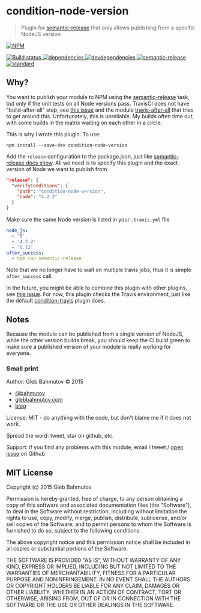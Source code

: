 # condition-node-version

> Plugin for [semantic-release][sr] that only allows publishing from a specific NodeJS version

[![NPM][condition-node-version-icon] ][condition-node-version-url]

[![Build status][condition-node-version-ci-image] ][condition-node-version-ci-url]
[![dependencies][condition-node-version-dependencies-image] ][condition-node-version-dependencies-url]
[![devdependencies][condition-node-version-devdependencies-image] ][condition-node-version-devdependencies-url]
[![semantic-release][semantic-image] ][semantic-url]
[![standard](https://img.shields.io/badge/code%20style-standard-brightgreen.svg)](http://standardjs.com/)

[sr]: https://github.com/semantic-release/semantic-release

## Why?

You want to publish your module to NPM using the [semantic-release][sr] task, but only if the unit tests
on all Node versions pass. TravisCI does not have "build-after-all" step, see
[this issue](https://github.com/travis-ci/travis-ci/issues/929)
and the module [travis-after-all](https://www.npmjs.com/package/travis-after-all) that tries
to get around this. Unfortunately, this is unreliable. My builds often time out, with some builds
in the matrix waiting on each other in a circle.

This is why I wrote this plugin. To use:

    npm install --save-dev condition-node-version

Add the `release` configuration to the package.json, just like
[semantic-release docs show](https://github.com/semantic-release/semantic-release#plugins). All
we need is to specify this plugin and the exact version of Node we want to publish from

```json
"release": {
  "verifyConditions": {
    "path": "condition-node-version",
    "node": "4.2.2"
  }
}
```

Make sure the same Node version is listed in your `.travis.yml` file

```yaml
node_js:
  - '5'
  - '4.2.2'
  - '0.12'
after_success:
  - npm run semantic-release
```

Note that we no longer have to wait on multiple travis jobs, thus it is simple `after_success` call.

In the future, you might be able to combine this plugin with other plugins, see
[this issue](https://github.com/semantic-release/semantic-release/issues/141). For now, this plugin
checks the Travis environment, just like the default
[condition-travis](https://github.com/semantic-release/condition-travis/blob/next/src/index.js) plugin does.

## Notes

Because the module can be published from a single version of NodeJS, while the other version builds
break, you should keep the CI build green to make sure a published version of your module is really
working for everyone.

### Small print

Author: Gleb Bahmutov &copy; 2015

* [@bahmutov](https://twitter.com/bahmutov)
* [glebbahmutov.com](http://glebbahmutov.com)
* [blog](http://glebbahmutov.com/blog/)

License: MIT - do anything with the code, but don't blame me if it does not work.

Spread the word: tweet, star on github, etc.

Support: if you find any problems with this module, email / tweet /
[open issue](https://github.com/bahmutov/condition-node-version/issues) on Github

## MIT License

Copyright (c) 2015 Gleb Bahmutov

Permission is hereby granted, free of charge, to any person
obtaining a copy of this software and associated documentation
files (the "Software"), to deal in the Software without
restriction, including without limitation the rights to use,
copy, modify, merge, publish, distribute, sublicense, and/or sell
copies of the Software, and to permit persons to whom the
Software is furnished to do so, subject to the following
conditions:

The above copyright notice and this permission notice shall be
included in all copies or substantial portions of the Software.

THE SOFTWARE IS PROVIDED "AS IS", WITHOUT WARRANTY OF ANY KIND,
EXPRESS OR IMPLIED, INCLUDING BUT NOT LIMITED TO THE WARRANTIES
OF MERCHANTABILITY, FITNESS FOR A PARTICULAR PURPOSE AND
NONINFRINGEMENT. IN NO EVENT SHALL THE AUTHORS OR COPYRIGHT
HOLDERS BE LIABLE FOR ANY CLAIM, DAMAGES OR OTHER LIABILITY,
WHETHER IN AN ACTION OF CONTRACT, TORT OR OTHERWISE, ARISING
FROM, OUT OF OR IN CONNECTION WITH THE SOFTWARE OR THE USE OR
OTHER DEALINGS IN THE SOFTWARE.

[condition-node-version-icon]: https://nodei.co/npm/condition-node-version.png?downloads=true
[condition-node-version-url]: https://npmjs.org/package/condition-node-version
[condition-node-version-ci-image]: https://travis-ci.org/bahmutov/condition-node-version.png?branch=master
[condition-node-version-ci-url]: https://travis-ci.org/bahmutov/condition-node-version
[condition-node-version-dependencies-image]: https://david-dm.org/bahmutov/condition-node-version.png
[condition-node-version-dependencies-url]: https://david-dm.org/bahmutov/condition-node-version
[condition-node-version-devdependencies-image]: https://david-dm.org/bahmutov/condition-node-version/dev-status.png
[condition-node-version-devdependencies-url]: https://david-dm.org/bahmutov/condition-node-version#info=devDependencies
[semantic-image]: https://img.shields.io/badge/%20%20%F0%9F%93%A6%F0%9F%9A%80-semantic--release-e10079.svg
[semantic-url]: https://github.com/semantic-release/semantic-release
